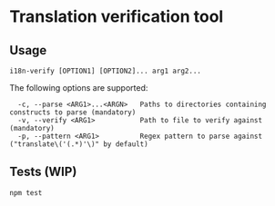 # Translation verification tool

## Usage
`i18n-verify [OPTION1] [OPTION2]... arg1 arg2...`

The following options are supported:
```
  -c, --parse <ARG1>...<ARGN>	Paths to directories containing constructs to parse (mandatory)
  -v, --verify <ARG1>        	Path to file to verify against (mandatory)
  -p, --pattern <ARG1>       	Regex pattern to parse against ("translate\('(.*)'\)" by default)
```

## Tests (WIP)
`npm test`
